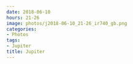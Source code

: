 ```yaml
---
date: 2018-06-10
hours: 21-26
image: photos/j2018-06-10_21-26_ir740_gb.png
categories: 
- Photos 
tags: 
- Jupiter 
title: Jupiter
---
```

